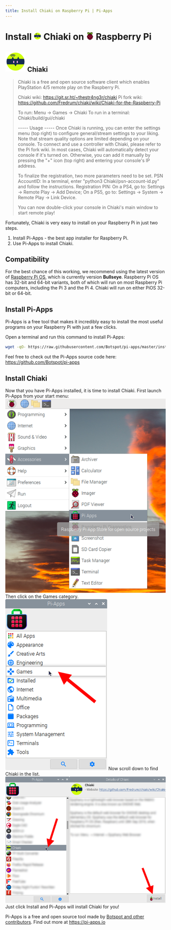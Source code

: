 ```yaml
---
title: Install Chiaki on Raspberry Pi | Pi-Apps
---
```

<div class="simple-install-content content">

# Install <img src="/img/app-icons/Chiaki/icon-64.png" height=24> Chiaki on <img src=/img/other-icons/raspberrypi-icon.svg height=24> Raspberry Pi

## <img src="/img/app-icons/Chiaki/icon-64.png"> Chiaki
> Chiaki is a free and open source software client which enables PlayStation 4/5 remote play on the Raspberry Pi.
> 
> Chiaki wiki: https://git.sr.ht/~thestr4ng3r/chiaki
> Pi fork wiki: https://github.com/Fredrum/chiaki/wiki/Chiaki-for-the-Raspberry-Pi
> 
> To run: Menu -> Games -> Chiaki
> To run in a terminal: Chiaki/build/gui/chiaki
> 
> ----- Usage -----
> Once Chiaki is running, you can enter the settings menu (top right) to configure general/stream settings to your liking. Note that stream quality options are limited depending on your console. To connect and use a controller with Chiaki, please refer to the Pi fork wiki.
> In most cases, Chiaki will automatically detect your console if it's turned on. Otherwise, you can add it manually by pressing the "+" icon (top right) and entering your console's IP address.
> 
> To finalize the registration, two more parameters need to be set.
> PSN AccountID: In a terminal, enter "python3 Chiaki/psn-account-id.py" and follow the instructions.
> Registration PIN:
> On a PS4, go to: Settings -> Remote Play -> Add Device;
> On a PS5, go to: Settings -> System -> Remote Play -> Link Device.
> 
> You can now double-click your console in Chiaki's main window to start remote play!

Fortunately, Chiaki is very easy to install on your Raspberry Pi in just two steps.
1. Install Pi-Apps - the best app installer for Raspberry Pi.
2. Use Pi-Apps to install Chiaki.
</div>
<div class="simple-install-content content">

## Compatibility
For the best chance of this working, we recommend using the latest version of [Raspberry Pi OS](https://www.raspberrypi.com/software/), which is currently version **Bullseye**.
Raspberry Pi OS has 32-bit and 64-bit variants, both of which will run on most Raspberry Pi computers, including the Pi 3 and the Pi 4.
Chiaki will run on either PiOS 32-bit or 64-bit.
</div>
<div class="simple-install-content content">

## Install Pi-Apps

Pi-Apps is a free tool that makes it incredibly easy to install the most useful programs on your Raspberry Pi with just a few clicks.

Open a terminal and run this command to install Pi-Apps:
```bash
wget -qO- https://raw.githubusercontent.com/Botspot/pi-apps/master/install | bash
```
Feel free to check out the Pi-Apps source code here: https://github.com/Botspot/pi-apps
</div>
<div class="simple-install-content content">

## Install Chiaki

Now that you have Pi-Apps installed, it is time to install Chiaki.
First launch Pi-Apps from your start menu:
<img src="/img/start-menu.png">
Then click on the Games category.
<img src="/img/category-selections/Games.png">
Now scroll down to find Chiaki in the list.
<img src="/img/app-icons/Chiaki/app-selection.png">
Just click Install and Pi-Apps will install Chiaki for you!
</div>
<div class="simple-install-content content">

Pi-Apps is a free and open source tool made by [Botspot and other contributors](/about/#contributors). Find out more at https://pi-apps.io
</div>
